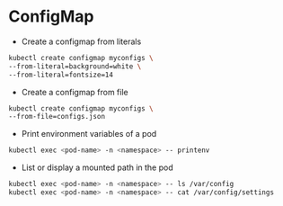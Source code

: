 # ConfigMap

- Create a configmap from literals

```sh
kubectl create configmap myconfigs \
--from-literal=background=white \
--from-literal=fontsize=14
```

- Create a configmap from file

```sh
kubectl create configmap myconfigs \
--from-file=configs.json
```

- Print environment variables of a pod

```sh
kubectl exec <pod-name> -n <namespace> -- printenv
```

- List or display a mounted path in the pod

```sh
kubectl exec <pod-name> -n <namespace> -- ls /var/config
kubectl exec <pod-name> -n <namespace> -- cat /var/config/settings
```

